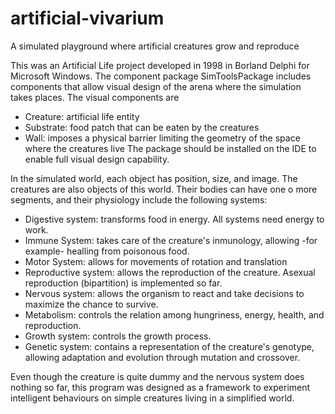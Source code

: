 # artificial-vivarium

A simulated playground where artificial creatures grow and reproduce

This was an Artificial Life project developed in 1998 in Borland Delphi for Microsoft Windows. The component package SimToolsPackage includes components that allow visual design of the arena where the simulation takes places. The visual components are 
- Creature: artificial life entity
- Substrate: food patch that can be eaten by the creatures
- Wall: imposes a physical barrier limiting the geometry of the space where the creatures live
The package should be installed on the IDE to enable full visual design capability.

In the simulated world, each object has position, size, and image. The creatures are also objects of this world. Their bodies can have one o more segments, and their physiology include the following systems:
- Digestive system: transforms food in energy. All systems need energy to work.
- Immune System: takes care of the creature's inmunology, allowing -for example- healling from poisonous food.
- Motor System: allows for movements of rotation and translation
- Reproductive system: allows the reproduction of the creature. Asexual reproduction (bipartition) is implemented so far.
- Nervous system: allows the organism to react and take decisions to maximize the chance to survive.
- Metabolism: controls the relation among hungriness, energy, health, and reproduction.
- Growth system: controls the growth process.
- Genetic system: contains a representation of the creature's genotype, allowing adaptation and evolution through mutation and crossover.

Even though the creature is quite dummy and the nervous system does nothing so far, this program was designed as a framework to experiment intelligent behaviours on simple creatures living in a simplified world.
